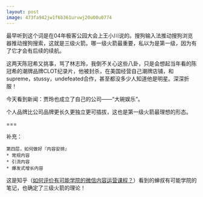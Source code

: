 ```yaml
---
layout: post
image: 473fa942jw1f6b361urvwj20u00u0774
---
```


最早听到这个词是在04年极客公园大会上王小川说的。搜狗输入法推动搜狗浏览器推动搜狗搜索，这就是三级火箭。哪一级火箭最重要，私以为是第一级，因为有了它才会有后续的续航。

这两天陈冠希又挑事，骂了林志玲，我倒不关心这些八卦，只是会想起当年看的陈冠希的潮牌品牌CLOT纪录片，他被封杀，在美国经营自己潮牌店铺，和supreme，stussy，undefeated合作，甚至都没多少人知道他是明星。深深折服！

今天看到新闻：贾玲也成立了自己的公司——“大碗娱乐”。

个人品牌比公司品牌更长久更独立更可插拔，这也是第一级火箭最理想的形态。

=== 

补充：

```
第四层，如何做好『内容安排』
* 常规内容
* 引流内容
* 爆发式增长内容
```

这是知乎（[如何评价有可能学院的微信内容运营课程？](https://www.zhihu.com/question/48853761#answer-40683952)）看到的蝉叔有可能学院的笔记，也确定了三级火箭的理论！


